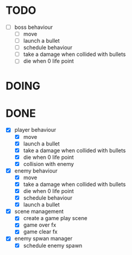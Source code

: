 <!-- 
    user story
    1. start a scene
    2. loop (beat a boss) :
       1. dodge enemy bullets
       2. if (!dodged)
          1. take a damage
       3. attack enemies
       4. if (dead)
          1. end game
    3. clear
 -->
# TODO
- [ ] boss behaviour
  - [ ] move
  - [ ] launch a bullet
  - [ ] schedule behaviour
  - [ ] take a damage when collided with bullets
  - [ ] die when 0 life point
# DOING
# DONE
- [x] player behaviour
  - [x] move
  - [x] launch a bullet
  - [x] take a damage when collided with bullets
  - [x] die when 0 life point
  - [x] collision with enemy
- [x] enemy behaviour
  - [x] move
  - [x] take a damage when collided with bullets
  - [x] die when 0 life point
  - [x] schedule behaviour
  - [x] launch a bullet
- [x] scene management
  - [x] create a game play scene
  - [x] game over fx
  - [x] game clear fx
- [x] enemy spwan manager
  - [x] schedule enemy spawn